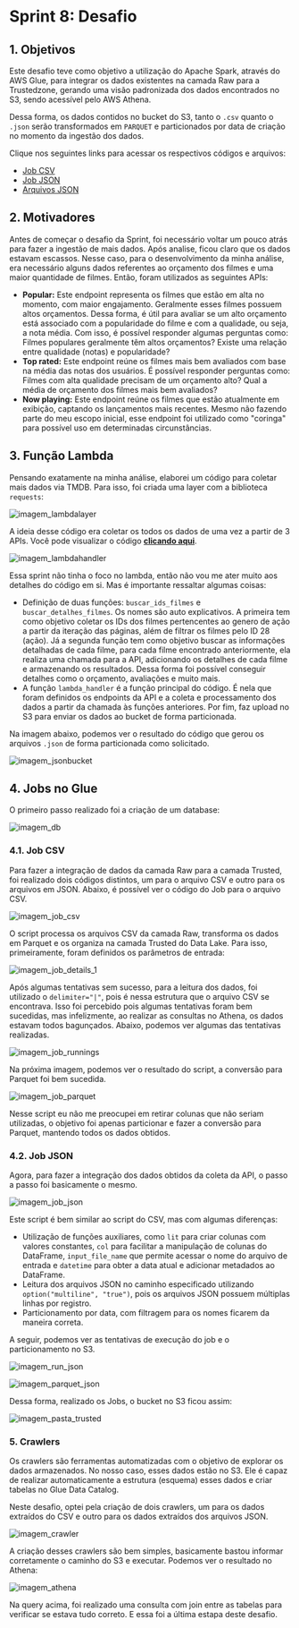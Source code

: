 # **Sprint 8: Desafio**

## **1. Objetivos**

Este desafio teve como objetivo a utilização do Apache Spark, através do AWS Glue, para integrar os dados existentes na camada Raw para a Trustedzone, gerando uma visão padronizada dos dados encontrados no S3, sendo acessível pelo AWS Athena. 

Dessa forma, os dados contidos no bucket do S3, tanto o `.csv` quanto o `.json` serão transformados em `PARQUET` e particionados por data de criação no momento da ingestão dos dados.

Clique nos seguintes links para acessar os respectivos códigos e arquivos:

- [Job CSV](../desafio/entrega_3/job_desafio_csv.py)
- [Job JSON](../desafio/entrega_3/job_desafio_json.py)
- [Arquivos JSON](../desafio/entrega_3/jsons/)


## **2. Motivadores**

Antes de começar o desafio da Sprint, foi necessário voltar um pouco atrás para fazer a ingestão de mais dados. Após analise, ficou claro que os dados estavam escassos. Nesse caso, para o desenvolvimento da minha análise, era necessário alguns dados referentes ao orçamento dos filmes e uma maior quantidade de filmes. Então, foram utilizados as seguintes APIs:

- **Popular:** Este endpoint representa os filmes que estão em alta no momento, com maior engajamento. Geralmente esses filmes possuem altos orçamentos. Dessa forma, é útil para avaliar se um alto orçamento está associado com a popularidade do filme e com a qualidade, ou seja, a nota média. Com isso, é possível responder algumas perguntas como: Filmes populares geralmente têm altos orçamentos? Existe uma relação entre qualidade (notas) e popularidade?
- **Top rated:** Este endpoint reúne os filmes mais bem avaliados com base na média das notas dos usuários. É possível responder perguntas como: Filmes com alta qualidade precisam de um orçamento alto? Qual a média de orçamento dos filmes mais bem avaliados?
- **Now playing:** Este endpoint reúne os filmes que estão atualmente em exibição, captando os lançamentos mais recentes. Mesmo não fazendo parte do meu escopo inicial, esse endpoint foi utilizado como "coringa" para possível uso em determinadas circunstâncias. 

## **3. Função Lambda**

Pensando exatamente na minha análise, elaborei um código para coletar mais dados via TMDB. Para isso, foi criada uma layer com a biblioteca `requests`:

![imagem_lambdalayer](../evidencias/01_lambda_layers.png)

A ideia desse código era coletar os todos os dados de uma vez a partir de 3 APIs. Você pode visualizar o código **[clicando aqui](../desafio/entrega_3/lambda_function.py)**.

![imagem_lambdahandler](../evidencias/02_lambda_function.png)

Essa sprint não tinha o foco no lambda, então não vou me ater muito aos detalhes do código em si. Mas é importante ressaltar algumas coisas:

- Definição de duas funções: `buscar_ids_filmes` e `buscar_detalhes_filmes`. Os nomes são auto explicativos. A primeira tem como objetivo coletar os IDs dos filmes pertencentes ao genero de ação a partir da iteração das páginas, além de filtrar os filmes pelo ID 28 (ação). Já a segunda função tem como objetivo buscar as informações detalhadas de cada filme, para cada filme encontrado anteriormente, ela realiza uma chamada para a API, adicionando os detalhes de cada filme e armazenando os resultados. Dessa forma foi possível conseguir detalhes como o orçamento, avaliações e muito mais. 
- A função `lambda_handler` é a função principal do código. É nela que foram definidos os endpoints da API e a coleta e processamento dos dados a partir da chamada às funções anteriores. Por fim, faz upload no S3 para enviar os dados ao bucket de forma particionada. 

Na imagem abaixo, podemos ver o resultado do código que gerou os arquivos `.json` de forma particionada como solicitado. 

![imagem_jsonbucket](../evidencias/03_jsons_bucket.png)


## **4. Jobs no Glue**

O primeiro passo realizado foi a criação de um database: 

![imagem_db](../evidencias/16_database.png)

### **4.1. Job CSV**

Para fazer a integração de dados da camada Raw para a camada Trusted, foi realizado dois códigos distintos, um para o arquivo CSV e outro para os arquivos em JSON. Abaixo, é possível ver o código do Job para o arquivo CSV.

![imagem_job_csv](../evidencias/04_job_csv.png)

O script processa os arquivos CSV da camada Raw, transforma os dados em Parquet e os organiza na camada Trusted do Data Lake. Para isso, primeiramente, foram definidos os parâmetros de entrada:

![imagem_job_details_1](../evidencias/15_job_details_csv.png)

Após algumas tentativas sem sucesso, para a leitura dos dados, foi utilizado o `delimiter="|"`, pois é nessa estrutura que o arquivo CSV se encontrava. Isso foi percebido pois algumas tentativas foram bem sucedidas, mas infelizmente, ao realizar as consultas no Athena, os dados estavam todos bagunçados. Abaixo, podemos ver algumas das tentativas realizadas.

![imagem_job_runnings](../evidencias/05_job_csv_runs.png)

Na próxima imagem, podemos ver o resultado do script, a conversão para Parquet foi bem sucedida. 

![imagem_job_parquet](../evidencias/06_parquet_csv.png)


Nesse script eu não me preocupei em retirar colunas que não seriam utilizadas, o objetivo foi apenas particionar e fazer a conversão para Parquet, mantendo todos os dados obtidos.

### **4.2. Job JSON**

Agora, para fazer a integração dos dados obtidos da coleta da API, o passo a passo foi basicamente o mesmo.

![imagem_job_json](../evidencias/08_job_json.png)

Este script é bem similar ao script do CSV, mas com algumas diferenças:

-  Utilização de funções auxiliares, como `lit` para criar colunas com valores constantes, `col` para facilitar a manipulação de colunas do DataFrame, `input_file_name` que permite acessar o nome do arquivo de entrada e `datetime` para obter a data atual e adicionar metadados ao DataFrame. 
- Leitura dos arquivos JSON no caminho especificado utilizando `option("multiline", "true")`, pois os arquivos JSON possuem múltiplas linhas por registro.
- Particionamento por data, com filtragem para os nomes ficarem da maneira correta.

A seguir, podemos ver as tentativas de execução do job e o particionamento no S3.

![imagem_run_json](../evidencias/09_job_json_runs.png)

![imagem_parquet_json](../evidencias/10_parquet_json.png)

Dessa forma, realizado os Jobs, o bucket no S3 ficou assim:

![imagem_pasta_trusted](../evidencias/12_pasta_trusted.png)



### **5. Crawlers**

Os crawlers são ferramentas automatizadas com o objetivo de explorar os dados armazenados. No nosso caso, esses dados estão no S3. Ele é capaz de realizar automaticamente a estrutura (esquema) esses dados e criar tabelas no Glue Data Catalog.

Neste desafio, optei pela criação de dois crawlers, um para os dados extraídos do CSV e outro para os dados extraídos dos arquivos JSON.

![imagem_crawler](../evidencias/13_crawlers.png)

A criação desses crawlers são bem simples, basicamente bastou informar corretamente o caminho do S3 e executar. Podemos ver o resultado no Athena:

![imagem_athena](../evidencias/14_consulta_athena.png)

Na query acima, foi realizado uma consulta com join entre as tabelas para verificar se estava tudo correto. E essa foi a última estapa deste desafio.
